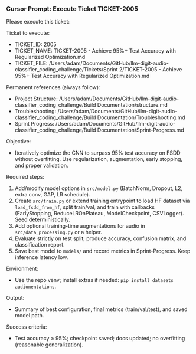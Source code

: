 ### Cursor Prompt: Execute Ticket TICKET-2005

Please execute this ticket:

Ticket to execute:
- TICKET_ID: 2005
- TICKET_NAME: TICKET-2005 - Achieve 95%+ Test Accuracy with Regularized Optimization.md
- TICKET_FILE: /Users/adam/Documents/GitHub/llm-digit-audio-classifier_coding_challenge/Tickets/Sprint 2/TICKET-2005 - Achieve 95%+ Test Accuracy with Regularized Optimization.md

Permanent references (always follow):
- Project Structure: /Users/adam/Documents/GitHub/llm-digit-audio-classifier_coding_challenge/Build Documentation/structure.md
- Troubleshooting: /Users/adam/Documents/GitHub/llm-digit-audio-classifier_coding_challenge/Build Documentation/Troubleshooting.md
- Sprint Progress: /Users/adam/Documents/GitHub/llm-digit-audio-classifier_coding_challenge/Build Documentation/Sprint-Progress.md

Objective:
- Iteratively optimize the CNN to surpass 95% test accuracy on FSDD without overfitting. Use regularization, augmentation, early stopping, and proper validation.

Required steps:
1) Add/modify model options in `src/model.py` (BatchNorm, Dropout, L2, extra conv, GAP, LR schedule).
2) Create `src/train.py` or extend training entrypoint to load HF dataset via `load_fsdd_from_hf`, split train/val, and train with callbacks (EarlyStopping, ReduceLROnPlateau, ModelCheckpoint, CSVLogger). Seed deterministically.
3) Add optional training-time augmentations for audio in `src/data_processing.py` or a helper.
4) Evaluate strictly on test split; produce accuracy, confusion matrix, and classification report.
5) Save best model to `models/` and record metrics in Sprint-Progress. Keep inference latency low.

Environment:
- Use the repo venv; install extras if needed: `pip install datasets audiomentations`.

Output:
- Summary of best configuration, final metrics (train/val/test), and saved model path.

Success criteria:
- Test accuracy ≥ 95%; checkpoint saved; docs updated; no overfitting (reasonable generalization). 